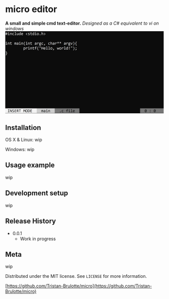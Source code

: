 # micro editor
**A small and simple cmd text-editor.**
*Designed as a C# equivalent to vi on windows*
![screenshot.png ](screenshot.png)

## Installation

OS X & Linux:
wip

Windows:
wip

## Usage example
wip

## Development setup
wip

## Release History

* 0.0.1
    * Work in progress

## Meta
wip

Distributed under the MIT license. See ``LICENSE`` for more information.

[https://github.com/Tristan-Brulotte/micro](https://github.com/Tristan-Brulotte/micro)
